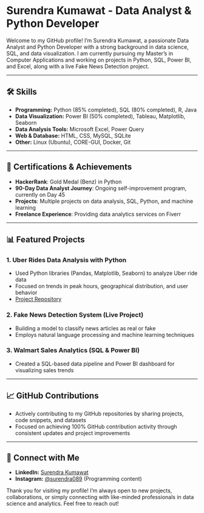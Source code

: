 # Surendra Kumawat - Data Analyst & Python Developer

Welcome to my GitHub profile! I’m Surendra Kumawat, a passionate Data Analyst and Python Developer with a strong background in data science, SQL, and data visualization. I am currently pursuing my Master’s in Computer Applications and working on projects in Python, SQL, Power BI, and Excel, along with a live Fake News Detection project.

---

## 🛠️ Skills

- **Programming:** Python (85% completed), SQL (80% completed), R, Java
- **Data Visualization:** Power BI (50% completed), Tableau, Matplotlib, Seaborn
- **Data Analysis Tools:** Microsoft Excel, Power Query
- **Web & Database:** HTML, CSS, MySQL, SQLite
- **Other:** Linux (Ubuntu), CORE-GUI, Docker, Git

---

## 🌟 Certifications & Achievements

- **HackerRank**: Gold Medal (Benz) in Python
- **90-Day Data Analyst Journey**: Ongoing self-improvement program, currently on Day 45
- **Projects**: Multiple projects on data analysis, SQL, Python, and machine learning
- **Freelance Experience**: Providing data analytics services on Fiverr

---

## 📊 Featured Projects

### 1. **Uber Rides Data Analysis with Python**
   - Used Python libraries (Pandas, Matplotlib, Seaborn) to analyze Uber ride data
   - Focused on trends in peak hours, geographical distribution, and user behavior
   - [Project Repository](https://github.com/Surendra089/Analyzing-Uber-Rides-Data-with-Python)

### 2. **Fake News Detection System (Live Project)**
   - Building a model to classify news articles as real or fake
   - Employs natural language processing and machine learning techniques

### 3. **Walmart Sales Analytics (SQL & Power BI)**
   - Created a SQL-based data pipeline and Power BI dashboard for visualizing sales trends

---

## 📈 GitHub Contributions

- Actively contributing to my GitHub repositories by sharing projects, code snippets, and datasets
- Focused on achieving 100% GitHub contribution activity through consistent updates and project improvements

---

## 💬 Connect with Me

- **LinkedIn:** [Surendra Kumawat](https://www.linkedin.com/in/surendra089/)
- **Instagram:** [@surendra089](https://www.instagram.com/surendra089/) (Programming content)

Thank you for visiting my profile! I’m always open to new projects, collaborations, or simply connecting with like-minded professionals in data science and analytics. Feel free to reach out!
